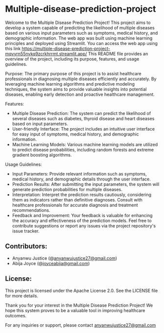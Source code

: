 # Multiple-disease-prediction-project

Welcome to the Multiple Disease Prediction Project! This project aims to develop a system capable of predicting the likelihood of multiple diseases based on various input parameters such as symptoms, medical history, and demographic information. The web app was built using machine learning principles and deployed using Streamlit. You can access the web app using this link https://multiple-disease-prediction-project-mqvyrn55nvkq9zcrkhrrmt.streamlit.app/
This README file provides an overview of the project, including its purpose, features, and usage guidelines.

Purpose:
The primary purpose of this project is to assist healthcare professionals in diagnosing multiple diseases efficiently and accurately. By leveraging machine learning algorithms and predictive modeling techniques, the system aims to provide valuable insights into potential diseases, enabling early detection and proactive healthcare management.

Features:
- Multiple Disease Prediction: The system can predict the likelihood of several diseases such as diabetes, thyroid disease and heart diseases based on input parameters.
-  User-friendly Interface: The project includes an intuitive user interface for easy input of symptoms, medical history, and demographic information.
- Machine Learning Models:  Various machine learning models are utilized to predict disease probabilities, including random forests and extreme gradient boosting algorithms.

Usage Guidelines:
-  Input Parameters: Provide relevant information such as symptoms, medical history, and demographic details through the user interface.
-  Prediction Results:  After submitting the input parameters, the system will generate prediction probabilities for multiple diseases.
- Interpretation:  Interpret the prediction results cautiously, considering them as indicators rather than definitive diagnoses. Consult with healthcare professionals for accurate diagnosis and treatment recommendations.
-  Feedback and Improvement:  Your feedback is valuable for enhancing the accuracy and effectiveness of the prediction models. Feel free to contribute suggestions or report any issues via the project repository's issue tracker.

## Contributors:
- Anyanwu Justice (@anyanwujustice27@gmail.com)
- Abija Joyce (@joyceabija@gmail.com)

## License:
This project is licensed under the Apache License 2.0. See the LICENSE file for more details.

Thank you for your interest in the Multiple Disease Prediction Project! We hope this system proves to be a valuable tool in improving healthcare outcomes.

For any inquiries or support, please contact anyanwujustice27@gmail.com

